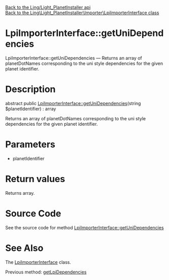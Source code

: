[Back to the Ling/Light_PlanetInstaller api](https://github.com/lingtalfi/Light_PlanetInstaller/blob/master/doc/api/Ling/Light_PlanetInstaller.md)<br>
[Back to the Ling\Light_PlanetInstaller\Importer\LpiImporterInterface class](https://github.com/lingtalfi/Light_PlanetInstaller/blob/master/doc/api/Ling/Light_PlanetInstaller/Importer/LpiImporterInterface.md)


LpiImporterInterface::getUniDependencies
================



LpiImporterInterface::getUniDependencies — Returns an array of planetDotNames corresponding to the uni style dependencies for the given planet identifier.




Description
================


abstract public [LpiImporterInterface::getUniDependencies](https://github.com/lingtalfi/Light_PlanetInstaller/blob/master/doc/api/Ling/Light_PlanetInstaller/Importer/LpiImporterInterface/getUniDependencies.md)(string $planetIdentifier) : array




Returns an array of planetDotNames corresponding to the uni style dependencies for the given planet identifier.




Parameters
================


- planetIdentifier

    


Return values
================

Returns array.








Source Code
===========
See the source code for method [LpiImporterInterface::getUniDependencies](https://github.com/lingtalfi/Light_PlanetInstaller/blob/master/Importer/LpiImporterInterface.php#L96-L96)


See Also
================

The [LpiImporterInterface](https://github.com/lingtalfi/Light_PlanetInstaller/blob/master/doc/api/Ling/Light_PlanetInstaller/Importer/LpiImporterInterface.md) class.

Previous method: [getLpiDependencies](https://github.com/lingtalfi/Light_PlanetInstaller/blob/master/doc/api/Ling/Light_PlanetInstaller/Importer/LpiImporterInterface/getLpiDependencies.md)<br>

